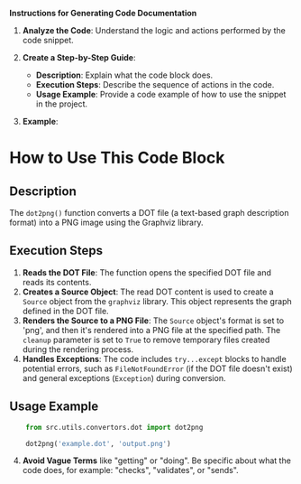 **Instructions for Generating Code Documentation**

1. **Analyze the Code**: Understand the logic and actions performed by the code snippet.

2. **Create a Step-by-Step Guide**:
    - **Description**: Explain what the code block does.
    - **Execution Steps**: Describe the sequence of actions in the code.
    - **Usage Example**: Provide a code example of how to use the snippet in the project.

3. **Example**:

How to Use This Code Block
=========================================================================================

Description
-------------------------
The `dot2png()` function converts a DOT file (a text-based graph description format) into a PNG image using the Graphviz library. 

Execution Steps
-------------------------
1. **Reads the DOT File**: The function opens the specified DOT file and reads its contents.
2. **Creates a Source Object**: The read DOT content is used to create a `Source` object from the `graphviz` library. This object represents the graph defined in the DOT file.
3. **Renders the Source to a PNG File**: The `Source` object's format is set to 'png', and then it's rendered into a PNG file at the specified path. The `cleanup` parameter is set to `True` to remove temporary files created during the rendering process.
4. **Handles Exceptions**: The code includes `try...except` blocks to handle potential errors, such as `FileNotFoundError` (if the DOT file doesn't exist) and general exceptions (`Exception`) during conversion. 

Usage Example
-------------------------

```python
    from src.utils.convertors.dot import dot2png

    dot2png('example.dot', 'output.png') 
```

4. **Avoid Vague Terms** like "getting" or "doing". Be specific about what the code does, for example: "checks", "validates", or "sends".